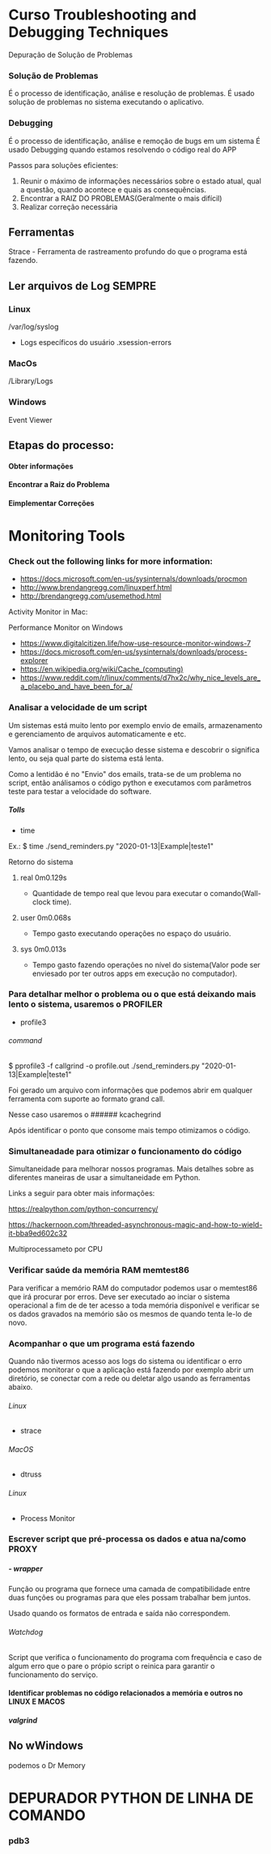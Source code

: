 # Curso Troubleshooting and Debugging Techniques

Depuração de Solução de Problemas

### Solução de Problemas
É o processo de identificação, análise e resolução de problemas.
É usado solução de problemas no sistema executando o aplicativo.

### Debugging
É o processo de identificação, análise e remoção de bugs em um sistema
É usado Debugging quando estamos resolvendo o código real do APP


Passos para soluções eficientes:

1. Reunir o máximo de informações necessários sobre o estado atual, qual a questão, quando acontece e quais as consequências.
2. Encontrar a RAIZ DO PROBLEMAS(Geralmente o mais difícil)
3. Realizar correção necessária

## Ferramentas

Strace - Ferramenta de rastreamento profundo do que o programa está fazendo.

## Ler arquivos de Log SEMPRE

### Linux
/var/log/syslog
- Logs específicos do usuário
.xsession-errors

### MacOs
/Library/Logs

### Windows
Event Viewer

## Etapas do processo:

#### Obter informações
#### Encontrar a Raiz do Problema
#### Eimplementar Correções


# Monitoring Tools
### Check out the following links for more information:
- https://docs.microsoft.com/en-us/sysinternals/downloads/procmon 
- http://www.brendangregg.com/linuxperf.html
- http://brendangregg.com/usemethod.html

Activity Monitor in Mac:

Performance Monitor on Windows

- https://www.digitalcitizen.life/how-use-resource-monitor-windows-7
- https://docs.microsoft.com/en-us/sysinternals/downloads/process-explorer
- https://en.wikipedia.org/wiki/Cache_(computing)
- https://www.reddit.com/r/linux/comments/d7hx2c/why_nice_levels_are_a_placebo_and_have_been_for_a/


### Analisar a velocidade de um script

Um sistemas está muito lento por exemplo envio de emails, armazenamento e gerenciamento de arquivos automaticamente e etc.

Vamos analisar o tempo de execução desse sistema e descobrir o significa lento, ou seja qual parte do sistema está lenta.

Como a lentidão é no "Envio" dos emails, trata-se de um problema no script, então análisamos o código python e executamos com parâmetros teste para testar a velocidade do software.

##### Tolls

- time

Ex.: 
$ time ./send_reminders.py "2020-01-13|Example|teste1"

Retorno do sistema
1. real 0m0.129s
    - Quantidade de tempo real que levou para executar o comando(Wall-clock time).

2. user 0m0.068s
    - Tempo gasto executando operações no espaço do usuário.

3. sys  0m0.013s
    - Tempo gasto fazendo operações no nível do sistema(Valor pode ser enviesado por ter outros apps em execução no computador).

### Para detalhar melhor o problema ou o que está deixando mais lento o sistema, usaremos o PROFILER

- profile3

###### command

$ pprofile3 -f callgrind -o profile.out ./send_reminders.py "2020-01-13|Example|teste1"

Foi gerado um arquivo com informações que podemos abrir em qualquer ferramenta com suporte ao formato grand call.

Nesse caso usaremos o ###### kcachegrind

Após identificar o ponto que consome mais tempo otimizamos o código.

### Simultaneadade para otimizar o funcionamento do código

Simultaneidade para melhorar nossos programas. Mais detalhes sobre as diferentes maneiras de usar a simultaneidade em Python.

Links a seguir para obter mais informações:

https://realpython.com/python-concurrency/

https://hackernoon.com/threaded-asynchronous-magic-and-how-to-wield-it-bba9ed602c32

Multiprocessameto por CPU

### Verificar saúde da memória RAM memtest86

Para verificar a memório RAM do computador podemos usar o memtest86 que irá procurar por erros.
Deve ser executado ao inciar o sistema operacional a fim de de ter acesso a toda memória disponível 
e verificar se os dados gravados na memório são os mesmos de quando tenta le-lo de novo.

### Acompanhar o que um programa está fazendo

Quando não tivermos acesso aos logs do sistema ou identificar o erro podemos monitorar o que a aplicação está fazendo por exemplo abrir um diretório, se conectar com a rede ou deletar algo usando as ferramentas abaixo.

###### Linux
 - strace

###### MacOS
 - dtruss

###### Linux
 - Process Monitor


### Escrever script que pré-processa os dados e atua na/como PROXY

##### - wrapper

Função ou programa que fornece uma camada de compatibilidade entre duas funções ou programas para que eles possam trabalhar bem juntos.

Usado quando os formatos de entrada e saída não correspondem.

###### Watchdog

Script que verifica o funcionamento do programa com frequência e caso de algum erro que o pare o própio script o reinica para garantir o funcionamento do serviço.


#### Identificar problemas no código relacionados a memória e outros no LINUX E MACOS

##### valgrind

## No wWindows

podemos o Dr Memory

# DEPURADOR PYTHON DE LINHA DE COMANDO

### pdb3